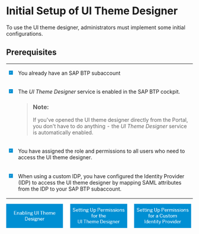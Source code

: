 <!-- loio6803e8c72cce432d9d22d35acd7d5e7d -->

# Initial Setup of UI Theme Designer

To use the UI theme designer, administrators must implement some initial configurations.



<a name="loio6803e8c72cce432d9d22d35acd7d5e7d__section_ly5_bbl_ndb"/>

## Prerequisites


<table>
<tr>
<td valign="top">

![](images/Checkmark_for_prerequisites_9c08d00.png)

</td>
<td valign="top">

You already have an SAP BTP subaccount

</td>
</tr>
<tr>
<td valign="top">

![](images/Checkmark_for_prerequisites_9c08d00.png)

</td>
<td valign="top">

The *UI Theme Designer* service is enabled in the SAP BTP cockpit.

> ### Note:  
> If you've opened the UI theme designer directly from the Portal, you don't have to do anything - the *UI Theme Designer* service is automatically enabled.



</td>
</tr>
<tr>
<td valign="top">

![](images/Checkmark_for_prerequisites_9c08d00.png)

</td>
<td valign="top">

You have assigned the role and permissions to all users who need to access the UI theme designer.

</td>
</tr>
<tr>
<td valign="top">

![](images/Checkmark_for_prerequisites_9c08d00.png)

</td>
<td valign="top">

When using a custom IDP, you have configured the Identity Provider \(IDP\) to access the UI theme designer by mapping SAML attributes from the IDP to your SAP BTP subaccount.

</td>
</tr>
</table>



![](images/Imagemap_Initial_Setup_of_the_UI_theme_designer_6b38655.png)

